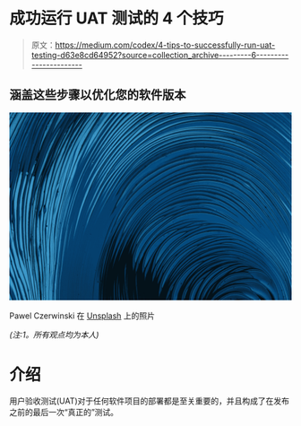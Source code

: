 # 成功运行 UAT 测试的 4 个技巧

> 原文：<https://medium.com/codex/4-tips-to-successfully-run-uat-testing-d63e8cd64952?source=collection_archive---------6----------------------->

## 涵盖这些步骤以优化您的软件版本

![](img/25a8a8f747349a9f8bdefb1571d75daf.png)

Pawel Czerwinski 在 [Unsplash](https://unsplash.com?utm_source=medium&utm_medium=referral) 上的照片

*(注:1。所有观点均为本人)*

# 介绍

用户验收测试(UAT)对于任何软件项目的部署都是至关重要的，并且构成了在发布之前的最后一次“真正的”测试。